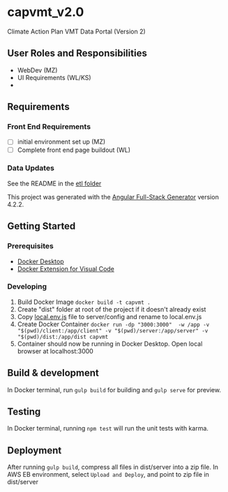 # capvmt_v2.0
Climate Action Plan VMT Data Portal (Version 2)

## User Roles and Responsibilities

- WebDev (MZ)
- UI Requirements (WL/KS)
- 
## Requirements

### Front End Requirements
- [ ] initial environment set up (MZ)
- [ ] Complete front end page buildout (WL)

### Data Updates

See the README in the [etl folder](https://github.com/BayAreaMetro/capvmt_v2.0/tree/main/etl)


This project was generated with the [Angular Full-Stack Generator](https://github.com/DaftMonk/generator-angular-fullstack) version 4.2.2.

## Getting Started

### Prerequisites

- [Docker Desktop](https://www.docker.com/products/docker-desktop/)
- [Docker Extension for Visual Code](https://code.visualstudio.com/docs/containers/overview)

### Developing

  1. Build Docker Image
     `docker build -t capvmt . `
  2. Create "dist" folder at root of the project if it doesn't already exist
  3. Copy [local.env.js](https://mtcdrive.box.com/s/3mupwj06prg1wwhs5lc34ehv1lqx4x60) file to server/config and rename to local.env.js
  4. Create Docker Container
    ` docker run -dp "3000:3000"  -w /app -v "$(pwd)/client:/app/client" -v "$(pwd)/server:/app/server" -v "$(pwd)/dist:/app/dist capvmt `
  5. Container should now be running in Docker Desktop. Open local browser at localhost:3000


## Build & development

In Docker terminal, run `gulp build` for building and `gulp serve` for preview.

## Testing

In Docker terminal, running `npm test` will run the unit tests with karma.

## Deployment

After running `gulp build`, compress all files in dist/server into a zip file. In AWS EB environment, select `Upload and Deploy`, and point to zip file in dist/server
